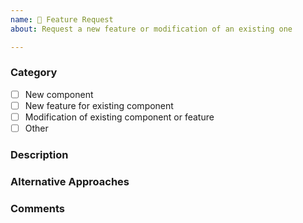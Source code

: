 ```yaml
---
name: 💭 Feature Request
about: Request a new feature or modification of an existing one

---
```


### Category

* [ ] New component
* [ ] New feature for existing component
* [ ] Modification of existing component or feature
* [ ] Other

### Description
[//]: # (Describe the feature and how you expect it to work)

### Alternative Approaches
[//]: # (Are there any other solutions you considered?  Why were those not acceptable?)

### Comments
